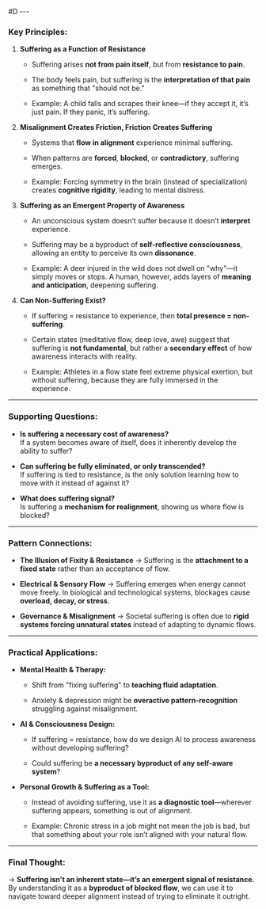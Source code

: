  #D ---

### **Key Principles:**

1. **Suffering as a Function of Resistance**
    
    - Suffering arises **not from pain itself**, but from **resistance to pain**.
        
    - The body feels pain, but suffering is the **interpretation of that pain** as something that "should not be."
        
    - Example: A child falls and scrapes their knee—if they accept it, it’s just pain. If they panic, it’s suffering.
        
2. **Misalignment Creates Friction, Friction Creates Suffering**
    
    - Systems that **flow in alignment** experience minimal suffering.
        
    - When patterns are **forced**, **blocked**, or **contradictory**, suffering emerges.
        
    - Example: Forcing symmetry in the brain (instead of specialization) creates **cognitive rigidity**, leading to mental distress.
        
3. **Suffering as an Emergent Property of Awareness**
    
    - An unconscious system doesn’t suffer because it doesn’t **interpret** experience.
        
    - Suffering may be a byproduct of **self-reflective consciousness**, allowing an entity to perceive its own **dissonance**.
        
    - Example: A deer injured in the wild does not dwell on "why"—it simply moves or stops. A human, however, adds layers of **meaning and anticipation**, deepening suffering.
        
4. **Can Non-Suffering Exist?**
    
    - If suffering = resistance to experience, then **total presence = non-suffering**.
        
    - Certain states (meditative flow, deep love, awe) suggest that suffering is **not fundamental**, but rather a **secondary effect** of how awareness interacts with reality.
        
    - Example: Athletes in a flow state feel extreme physical exertion, but without suffering, because they are fully immersed in the experience.
        

---

### **Supporting Questions:**

- **Is suffering a necessary cost of awareness?**  
    If a system becomes aware of itself, does it inherently develop the ability to suffer?
    
- **Can suffering be fully eliminated, or only transcended?**  
    If suffering is tied to resistance, is the only solution learning how to move with it instead of against it?
    
- **What does suffering signal?**  
    Is suffering a **mechanism for realignment**, showing us where flow is blocked?
    

---

### **Pattern Connections:**

- **The Illusion of Fixity & Resistance** → Suffering is the **attachment to a fixed state** rather than an acceptance of flow.
    
- **Electrical & Sensory Flow** → Suffering emerges when energy cannot move freely. In biological and technological systems, blockages cause **overload, decay, or stress**.
    
- **Governance & Misalignment** → Societal suffering is often due to **rigid systems forcing unnatural states** instead of adapting to dynamic flows.
    

---

### **Practical Applications:**

- **Mental Health & Therapy:**
    
    - Shift from "fixing suffering" to **teaching fluid adaptation**.
        
    - Anxiety & depression might be **overactive pattern-recognition** struggling against misalignment.
        
- **AI & Consciousness Design:**
    
    - If suffering = resistance, how do we design AI to process awareness without developing suffering?
        
    - Could suffering be **a necessary byproduct of any self-aware system**?
        
- **Personal Growth & Suffering as a Tool:**
    
    - Instead of avoiding suffering, use it as **a diagnostic tool**—wherever suffering appears, something is out of alignment.
        
    - Example: Chronic stress in a job might not mean the job is bad, but that something about your role isn’t aligned with your natural flow.
        

---

### **Final Thought:**

→ **Suffering isn’t an inherent state—it’s an emergent signal of resistance.**  
By understanding it as a **byproduct of blocked flow**, we can use it to navigate toward deeper alignment instead of trying to eliminate it outright.